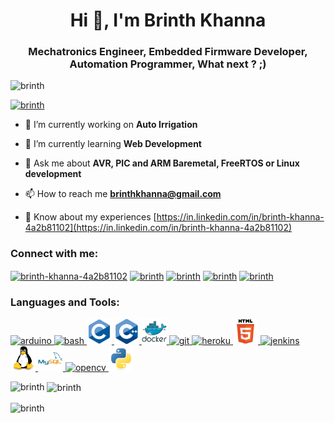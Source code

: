 <h1 align="center">Hi 👋, I'm Brinth Khanna</h1>
<h3 align="center">Mechatronics Engineer, Embedded Firmware Developer, Automation Programmer, What next ? ;)</h3>

<p align="left"> <img src="https://komarev.com/ghpvc/?username=brinth&label=Profile%20views&color=0e75b6&style=flat" alt="brinth" /> </p>

<p align="left"> <a href="https://github.com/ryo-ma/github-profile-trophy"><img src="https://github-profile-trophy.vercel.app/?username=brinth" alt="brinth" /></a> </p>

- 🔭 I’m currently working on **Auto Irrigation**

- 🌱 I’m currently learning **Web Development**

- 💬 Ask me about **AVR, PIC and ARM Baremetal, FreeRTOS or Linux development**

- 📫 How to reach me **brinthkhanna@gmail.com**

- 📄 Know about my experiences [https://in.linkedin.com/in/brinth-khanna-4a2b81102](https://in.linkedin.com/in/brinth-khanna-4a2b81102)

<h3 align="left">Connect with me:</h3>
<p align="left">
<a href="https://linkedin.com/in/brinth-khanna-4a2b81102" target="blank"><img align="center" src="https://cdn.jsdelivr.net/npm/simple-icons@3.0.1/icons/linkedin.svg" alt="brinth-khanna-4a2b81102" height="30" width="40" /></a>
<a href="https://medium.com/brinth" target="blank"><img align="center" src="https://cdn.jsdelivr.net/npm/simple-icons@3.0.1/icons/medium.svg" alt="brinth" height="30" width="40" /></a>
<a href="https://www.codechef.com/users/brinth" target="blank"><img align="center" src="https://cdn.jsdelivr.net/npm/simple-icons@3.1.0/icons/codechef.svg" alt="brinth" height="30" width="40" /></a>
<a href="https://www.hackerrank.com/brinth" target="blank"><img align="center" src="https://cdn.jsdelivr.net/npm/simple-icons@3.0.1/icons/hackerrank.svg" alt="brinth" height="30" width="40" /></a>
<a href="https://www.hackerearth.com/brinth" target="blank"><img align="center" src="https://cdn.jsdelivr.net/npm/simple-icons@3.0.1/icons/hackerearth.svg" alt="brinth" height="30" width="40" /></a>
</p>

<h3 align="left">Languages and Tools:</h3>
<p align="left"> <a href="https://www.arduino.cc/" target="_blank"> <img src="https://cdn.worldvectorlogo.com/logos/arduino-1.svg" alt="arduino" width="40" height="40"/> </a> <a href="https://www.gnu.org/software/bash/" target="_blank"> <img src="https://www.vectorlogo.zone/logos/gnu_bash/gnu_bash-icon.svg" alt="bash" width="40" height="40"/> </a> <a href="https://www.cprogramming.com/" target="_blank"> <img src="https://raw.githubusercontent.com/devicons/devicon/master/icons/c/c-original.svg" alt="c" width="40" height="40"/> </a> <a href="https://www.w3schools.com/cpp/" target="_blank"> <img src="https://raw.githubusercontent.com/devicons/devicon/master/icons/cplusplus/cplusplus-original.svg" alt="cplusplus" width="40" height="40"/> </a> <a href="https://www.docker.com/" target="_blank"> <img src="https://raw.githubusercontent.com/devicons/devicon/master/icons/docker/docker-original-wordmark.svg" alt="docker" width="40" height="40"/> </a> <a href="https://git-scm.com/" target="_blank"> <img src="https://www.vectorlogo.zone/logos/git-scm/git-scm-icon.svg" alt="git" width="40" height="40"/> </a> <a href="https://heroku.com" target="_blank"> <img src="https://www.vectorlogo.zone/logos/heroku/heroku-icon.svg" alt="heroku" width="40" height="40"/> </a> <a href="https://www.w3.org/html/" target="_blank"> <img src="https://raw.githubusercontent.com/devicons/devicon/master/icons/html5/html5-original-wordmark.svg" alt="html5" width="40" height="40"/> </a> <a href="https://www.jenkins.io" target="_blank"> <img src="https://www.vectorlogo.zone/logos/jenkins/jenkins-icon.svg" alt="jenkins" width="40" height="40"/> </a> <a href="https://www.linux.org/" target="_blank"> <img src="https://raw.githubusercontent.com/devicons/devicon/master/icons/linux/linux-original.svg" alt="linux" width="40" height="40"/> </a> <a href="https://www.mysql.com/" target="_blank"> <img src="https://raw.githubusercontent.com/devicons/devicon/master/icons/mysql/mysql-original-wordmark.svg" alt="mysql" width="40" height="40"/> </a> <a href="https://opencv.org/" target="_blank"> <img src="https://www.vectorlogo.zone/logos/opencv/opencv-icon.svg" alt="opencv" width="40" height="40"/> </a> <a href="https://www.python.org" target="_blank"> <img src="https://raw.githubusercontent.com/devicons/devicon/master/icons/python/python-original.svg" alt="python" width="40" height="40"/> </a> </p>

<p><img align="left" src="https://github-readme-stats.vercel.app/api/top-langs?username=brinth&show_icons=true&locale=en&layout=compact" alt="brinth" /></p>

<p>&nbsp;<img align="center" src="https://github-readme-stats.vercel.app/api?username=brinth&show_icons=true&locale=en" alt="brinth" /></p>

<p><img align="center" src="https://github-readme-streak-stats.herokuapp.com/?user=brinth&" alt="brinth" /></p>
